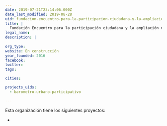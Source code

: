 ```yaml
---
date: 2019-07-21T23:14:06.000Z
date_last_modified: 2019-08-28
uid: fundacion-encuentro-para-la-participacion-ciudadana-y-la-ampliacion-de-derechos
title: |
  Fundación Encuentro para la participación ciudadana y la ampliación de derechos
legal_name: 
description: |
  
org_type: 
website: En construcción
year_founded: 2016
facebook: 
twitter: 
tags:

cities: 

projects_uids:
  - barometro-urbano-participativo

---
```


Esta organización tiene los siguientes proyectos:

- [](/proyectos/barometro-urbano-participativo)
